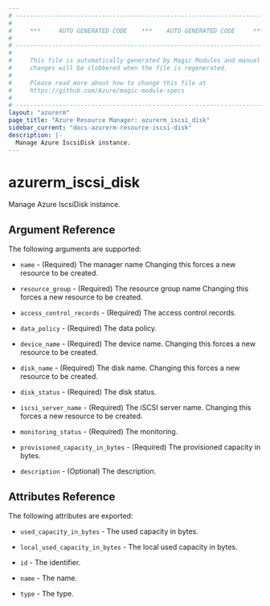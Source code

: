 ```yaml
---
# ----------------------------------------------------------------------------
#
#     ***     AUTO GENERATED CODE    ***    AUTO GENERATED CODE     ***
#
# ----------------------------------------------------------------------------
#
#     This file is automatically generated by Magic Modules and manual
#     changes will be clobbered when the file is regenerated.
#
#     Please read more about how to change this file at
#     https://github.com/Azure/magic-module-specs
#
# ----------------------------------------------------------------------------
layout: "azurerm"
page_title: "Azure Resource Manager: azurerm_iscsi_disk"
sidebar_current: "docs-azurerm-resource-iscsi-disk"
description: |-
  Manage Azure IscsiDisk instance.
---
```


# azurerm_iscsi_disk

Manage Azure IscsiDisk instance.


## Argument Reference

The following arguments are supported:

* `name` - (Required) The manager name Changing this forces a new resource to be created.

* `resource_group` - (Required) The resource group name Changing this forces a new resource to be created.

* `access_control_records` - (Required) The access control records.

* `data_policy` - (Required) The data policy.

* `device_name` - (Required) The device name. Changing this forces a new resource to be created.

* `disk_name` - (Required) The disk name. Changing this forces a new resource to be created.

* `disk_status` - (Required) The disk status.

* `iscsi_server_name` - (Required) The iSCSI server name. Changing this forces a new resource to be created.

* `monitoring_status` - (Required) The monitoring.

* `provisioned_capacity_in_bytes` - (Required) The provisioned capacity in bytes.

* `description` - (Optional) The description.

## Attributes Reference

The following attributes are exported:

* `used_capacity_in_bytes` - The used capacity in bytes.

* `local_used_capacity_in_bytes` - The local used capacity in bytes.

* `id` - The identifier.

* `name` - The name.

* `type` - The type.
